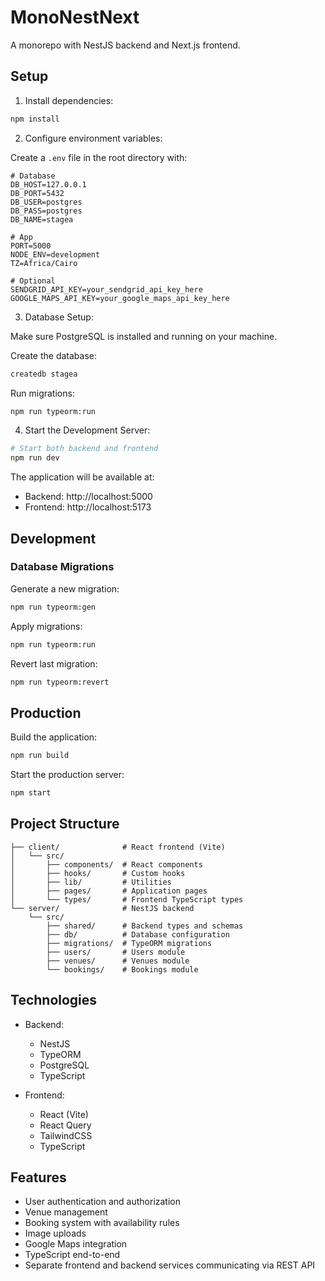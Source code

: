 # MonoNestNext

A monorepo with NestJS backend and Next.js frontend.

## Setup

1. Install dependencies:
```bash
npm install
```

2. Configure environment variables:

Create a `.env` file in the root directory with:

```env
# Database
DB_HOST=127.0.0.1
DB_PORT=5432
DB_USER=postgres
DB_PASS=postgres
DB_NAME=stagea

# App
PORT=5000
NODE_ENV=development
TZ=Africa/Cairo

# Optional
SENDGRID_API_KEY=your_sendgrid_api_key_here
GOOGLE_MAPS_API_KEY=your_google_maps_api_key_here
```

3. Database Setup:

Make sure PostgreSQL is installed and running on your machine.

Create the database:
```bash
createdb stagea
```

Run migrations:
```bash
npm run typeorm:run
```

4. Start the Development Server:

```bash
# Start both backend and frontend
npm run dev
```

The application will be available at:
- Backend: http://localhost:5000
- Frontend: http://localhost:5173

## Development

### Database Migrations

Generate a new migration:
```bash
npm run typeorm:gen
```

Apply migrations:
```bash
npm run typeorm:run
```

Revert last migration:
```bash
npm run typeorm:revert
```

## Production

Build the application:
```bash
npm run build
```

Start the production server:
```bash
npm start
```

## Project Structure

```
├── client/              # React frontend (Vite)
│   └── src/
│       ├── components/  # React components
│       ├── hooks/       # Custom hooks
│       ├── lib/         # Utilities
│       ├── pages/       # Application pages
│       └── types/       # Frontend TypeScript types
└── server/              # NestJS backend
    └── src/
        ├── shared/      # Backend types and schemas
        ├── db/          # Database configuration
        ├── migrations/  # TypeORM migrations
        ├── users/       # Users module
        ├── venues/      # Venues module
        └── bookings/    # Bookings module
```

## Technologies

- Backend:
  - NestJS
  - TypeORM
  - PostgreSQL
  - TypeScript

- Frontend:
  - React (Vite)
  - React Query
  - TailwindCSS
  - TypeScript

## Features

- User authentication and authorization
- Venue management
- Booking system with availability rules
- Image uploads
- Google Maps integration
- TypeScript end-to-end
- Separate frontend and backend services communicating via REST API